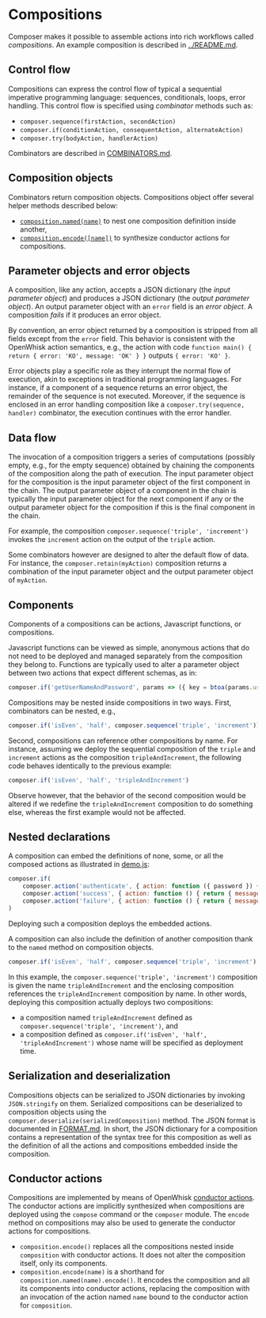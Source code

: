 # Compositions
 
Composer makes it possible to assemble actions into rich workflows called _compositions_. An example composition is described in [../README.md](../README.md).

## Control flow

Compositions can express the control flow of typical a sequential imperative programming language: sequences, conditionals, loops, error handling. This control flow is specified using _combinator_ methods such as:
- `composer.sequence(firstAction, secondAction)`
- `composer.if(conditionAction, consequentAction, alternateAction)`
- `composer.try(bodyAction, handlerAction)`

Combinators are described in [COMBINATORS.md](COMBINATORS.md).

## Composition objects

Combinators return composition objects. Compositions object offer several helper methods described below:
- [`composition.named(name)`](#nested-declarations) to nest one composition definition inside another,
- [`composition.encode([name])`](#conductor-actions) to synthesize conductor actions for compositions.

## Parameter objects and error objects

A composition, like any action, accepts a JSON dictionary (the _input parameter object_) and produces a JSON dictionary (the _output parameter object_). An output parameter object with an `error` field is an _error object_. A composition _fails_ if it produces an error object.

By convention, an error object returned by a composition is stripped from all fields except from the `error` field. This behavior is consistent with the OpenWhisk action semantics, e.g., the action with code `function main() { return { error: 'KO', message: 'OK' } }` outputs `{ error: 'KO' }`.

Error objects play a specific role as they interrupt the normal flow of execution, akin to exceptions in traditional programming languages. For instance, if a component of a sequence returns an error object, the remainder of the sequence is not executed. Moreover, if the sequence is enclosed in an error handling composition like a `composer.try(sequence, handler)` combinator, the execution continues with the error handler.

## Data flow

The invocation of a composition triggers a series of computations (possibly empty, e.g., for the empty sequence) obtained by chaining the components of the composition along the path of execution. The input parameter object for the composition is the input parameter object of the first component in the chain. The output parameter object of a component in the chain is typically the input parameter object for the next component if any or the output parameter object for the composition if this is the final component in the chain.

For example, the composition `composer.sequence('triple', 'increment')` invokes the `increment` action on the output of the `triple` action.

Some combinators however are designed to alter the default flow of data. For instance, the `composer.retain(myAction)` composition returns a combination of the input parameter object and the output parameter object of `myAction`.

## Components

Components of a compositions can be actions, Javascript functions, or compositions.

Javascript functions can be viewed as simple, anonymous actions that do not need to be deployed and managed separately from the composition they belong to. Functions are typically used to alter a parameter object between two actions that expect different schemas, as in:
```javascript
composer.if('getUserNameAndPassword', params => ({ key = btoa(params.user + ':' + params.password) }), 'authenticate')
```

Compositions may be nested inside compositions in two ways. First, combinators can be nested, e.g.,
```javascript
composer.if('isEven', 'half', composer.sequence('triple', 'increment'))
```
Second, compositions can reference other compositions by name. For instance, assuming we deploy the sequential composition of the `triple` and `increment` actions as the composition `tripleAndIncrement`, the following code behaves identically to the previous example:
```javascript
composer.if('isEven', 'half', 'tripleAndIncrement')
```
Observe however, that the behavior of the second composition would be altered if we redefine the `tripleAndIncrement` composition to do something else, whereas the first example would not be affected.

## Nested declarations

A composition can embed the definitions of none, some, or all the composed actions as illustrated in [demo.js](../samples/demo.js):
```javascript
composer.if(
    composer.action('authenticate', { action: function ({ password }) { return { value: password === 'abc123' } } }),
    composer.action('success', { action: function () { return { message: 'success' } } }),
    composer.action('failure', { action: function () { return { message: 'failure' } } }))    
)
```
Deploying such a composition deploys the embedded actions.

A composition can also include the definition of another composition thank to the `named` method on composition objects.
```javascript
composer.if('isEven', 'half', composer.sequence('triple', 'increment').named('tripleAndIncrement'))
```
In this example, the `composer.sequence('triple', 'increment')` composition is given the name `tripleAndIncrement` and the enclosing composition references the `tripleAndIncrement` composition by name. In other words, deploying this composition actually deploys two compositions:
- a composition named `tripleAndIncrement` defined as `composer.sequence('triple', 'increment')`, and
- a composition defined as `composer.if('isEven', 'half', 'tripleAndIncrement')` whose name will be specified as deployment time.

## Serialization and deserialization

 Compositions objects can be serialized to JSON dictionaries by invoking `JSON.stringify` on them. Serialized compositions can be deserialized to composition objects using the `composer.deserialize(serializedComposition)` method. The JSON format is documented in [FORMAT.md](FORMAT.md).
 In short, the JSON dictionary for a composition contains a representation of the syntax tree for this composition as well as the definition of all the actions and compositions embedded inside the composition.

## Conductor actions

Compositions are implemented by means of OpenWhisk [conductor actions](https://github.com/apache/incubator-openwhisk/blob/master/docs/conductors.md). The conductor actions are implicitly synthesized when compositions are deployed using the `compose` command or the `composer` module. The `encode` method on compositions may also be used to generate the conductor actions for compositions.
- `composition.encode()` replaces all the compositions nested inside `composition` with conductor actions. It does not alter the composition itself, only its components.
- `composition.encode(name)` is a shorthand for `composition.named(name).encode()`. It encodes the composition and all its components into conductor actions, replacing the composition with an invocation of the action named `name` bound to the conductor action for `composition`.
